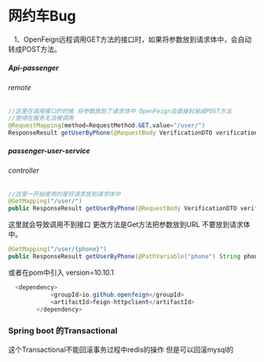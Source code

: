 # 网约车Bug

   1、OpenFeign远程调用GET方法的接口时，如果将参数放到请求体中，会自动转成POST方法。

##### Api-passenger

###### remote

```java
//这里在调用接口的时候 将参数放到了请求体中 OpenFeign会直接封装成POST方法
//使得在服务无法被调用
@RequestMapping(method=RequestMethod.GET,value="/user/")
ResponseResult getUserByPhone(@RequestBody VerificationDTO verificationDTO)
```

##### passenger-user-service

###### controller

```java
//这里一开始使用的是将请求放到请求体中
@GetMapping("/user/")
public ResponseResult getUserByPhone(@RequestBody VerificationDTO verificationDTO ）
```

这里就会导致调用不到接口 更改方法是Get方法把参数放到URL 不要放到请求体中。

```java
@GetMapping("/user/{phone}")
public ResponseResult getUserByPhone(@PathVariable("phone") String phone)
```

或者在pom中引入 version=10.10.1

```java
  <dependency>
            <groupId>io.github.openfeign</groupId>
            <artifactId>feign-httpclient</artifactId>
        </dependency>
```

### Spring boot 的Transactional

这个Transactional不能回滚事务过程中redis的操作 但是可以回滚mysql的
